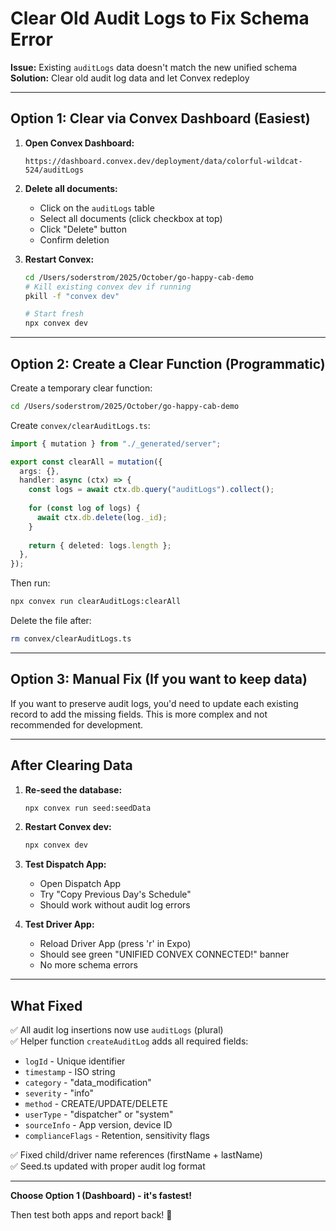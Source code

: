 # Clear Old Audit Logs to Fix Schema Error

**Issue:** Existing `auditLogs` data doesn't match the new unified schema  
**Solution:** Clear old audit log data and let Convex redeploy

---

## Option 1: Clear via Convex Dashboard (Easiest)

1. **Open Convex Dashboard:**
   ```
   https://dashboard.convex.dev/deployment/data/colorful-wildcat-524/auditLogs
   ```

2. **Delete all documents:**
   - Click on the `auditLogs` table
   - Select all documents (click checkbox at top)
   - Click "Delete" button
   - Confirm deletion

3. **Restart Convex:**
   ```bash
   cd /Users/soderstrom/2025/October/go-happy-cab-demo
   # Kill existing convex dev if running
   pkill -f "convex dev"
   
   # Start fresh
   npx convex dev
   ```

---

## Option 2: Create a Clear Function (Programmatic)

Create a temporary clear function:

```bash
cd /Users/soderstrom/2025/October/go-happy-cab-demo
```

Create `convex/clearAuditLogs.ts`:

```typescript
import { mutation } from "./_generated/server";

export const clearAll = mutation({
  args: {},
  handler: async (ctx) => {
    const logs = await ctx.db.query("auditLogs").collect();
    
    for (const log of logs) {
      await ctx.db.delete(log._id);
    }
    
    return { deleted: logs.length };
  },
});
```

Then run:

```bash
npx convex run clearAuditLogs:clearAll
```

Delete the file after:

```bash
rm convex/clearAuditLogs.ts
```

---

## Option 3: Manual Fix (If you want to keep data)

If you want to preserve audit logs, you'd need to update each existing record to add the missing fields. This is more complex and not recommended for development.

---

## After Clearing Data

1. **Re-seed the database:**
   ```bash
   npx convex run seed:seedData
   ```

2. **Restart Convex dev:**
   ```bash
   npx convex dev
   ```

3. **Test Dispatch App:**
   - Open Dispatch App
   - Try "Copy Previous Day's Schedule"
   - Should work without audit log errors

4. **Test Driver App:**
   - Reload Driver App (press 'r' in Expo)
   - Should see green "UNIFIED CONVEX CONNECTED!" banner
   - No more schema errors

---

## What Fixed

✅ All audit log insertions now use `auditLogs` (plural)  
✅ Helper function `createAuditLog` adds all required fields:
- `logId` - Unique identifier
- `timestamp` - ISO string
- `category` - "data_modification"
- `severity` - "info"
- `method` - CREATE/UPDATE/DELETE
- `userType` - "dispatcher" or "system"
- `sourceInfo` - App version, device ID
- `complianceFlags` - Retention, sensitivity flags

✅ Fixed child/driver name references (firstName + lastName)  
✅ Seed.ts updated with proper audit log format

---

**Choose Option 1 (Dashboard) - it's fastest!** 

Then test both apps and report back! 🌺

